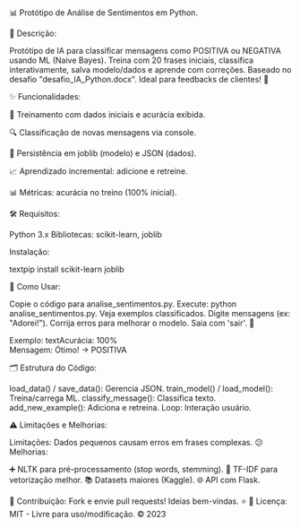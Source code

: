 📊 Protótipo de Análise de Sentimentos em Python.



📝 Descrição:

Protótipo de IA para classificar mensagens como POSITIVA ou NEGATIVA usando ML (Naive Bayes). Treina com 20 frases iniciais, classifica interativamente, salva modelo/dados e aprende com correções. Baseado no desafio "desafio_IA_Python.docx". Ideal para feedbacks de clientes! 🚀


✨ Funcionalidades:

🧠 Treinamento com dados iniciais e acurácia exibida.

🔍 Classificação de novas mensagens via console.

💾 Persistência em joblib (modelo) e JSON (dados).

📈 Aprendizado incremental: adicione e retreine.

📊 Métricas: acurácia no treino (100% inicial).


🛠️ Requisitos:

Python 3.x
Bibliotecas: scikit-learn, joblib

Instalação:

textpip install scikit-learn joblib


🚀 Como Usar:

Copie o código para analise_sentimentos.py.
Execute: python analise_sentimentos.py.
Veja exemplos classificados.
Digite mensagens (ex: "Adorei!").
Corrija erros para melhorar o modelo.
Saia com 'sair'. 🔄

Exemplo:
textAcurácia: 100%  
Mensagem: Ótimo! → POSITIVA


🗂️ Estrutura do Código:

load_data() / save_data(): Gerencia JSON.
train_model() / load_model(): Treina/carrega ML.
classify_message(): Classifica texto.
add_new_example(): Adiciona e retreina.
Loop: Interação usuário.


⚠️ Limitações e Melhorias:

Limitações: Dados pequenos causam erros em frases complexas. 😕
Melhorias:

➕ NLTK para pré-processamento (stop words, stemming).
🔄 TF-IDF para vetorização melhor.
📚 Datasets maiores (Kaggle).
🌐 API com Flask.



🤝 Contribuição:
Fork e envie pull requests! Ideias bem-vindas. ⭐
📜 Licença:
MIT - Livre para uso/modificação. © 2023
